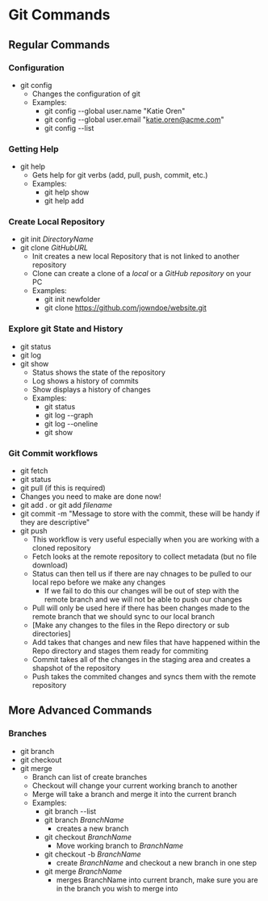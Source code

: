 # Git Commands

## Regular Commands

### Configuration

- git config 
  - Changes the configuration of git
  - Examples:
    - git config --global user.name "Katie Oren"
    - git config --global user.email "katie.oren@acme.com"
    - git config --list

### Getting Help

- git help
  - Gets help for git verbs (add, pull, push, commit, etc.)
  - Examples:
    - git help show
    - git help add

### Create Local Repository

- git init *DirectoryName*
- git clone *GitHubURL*
  - Init creates a new local Repository that is not linked to another repository
  - Clone can create a clone of a *local* or a *GitHub repository* on your PC
  - Examples:
    - git init newfolder
    - git clone https://github.com/jowndoe/website.git

### Explore git State and History
- git status
- git log
- git show
  - Status shows the state of the repository
  - Log shows a history of commits
  - Show displays a history of changes
  - Examples:
    - git status 
    - git log --graph 
    - git log --oneline
    - git show 

### Git Commit workflows
- git fetch
- git status
- git pull (if this is required)
- Changes you need to make are done now!
- git add .  or git add *filename*
- git commit -m "Message to store with the commit, these will be handy if they are descriptive"
- git push
  - This workflow is very useful especially when you are working with a cloned repository
  - Fetch looks at the remote repository to collect metadata (but no file download)
  - Status can then tell us if there are nay chnages to be pulled to our local repo before we make any changes
    - If we fail to do this our changes will be out of step with the remote branch and we will not be able to push our changes
  - Pull will only be used here if there has been changes made to the remote branch that we should sync to our local branch
  - \[Make any changes to the files in the Repo directory or sub directories]
  - Add takes that changes and new files that have happened within the Repo directory and stages them ready for commiting
  - Commit takes all of the changes in the staging area and creates a shapshot of the repository
  - Push takes the commited changes and syncs them with the remote repository

## More Advanced Commands

### Branches
- git branch
- git checkout
- git merge
  - Branch can list of create branches
  - Checkout will change your current working branch to another
  - Merge will take a branch and merge it into the current branch
  - Examples:
    - git branch --list
    - git branch *BranchName*
      - creates a new branch
    - git checkout *BranchName*
      - Move working branch to *BranchName*
    - git checkout -b *BranchName* 
      - create *BranchName* and checkout a new branch in one step
    - git merge *BranchName* 
      - merges BranchName into current branch, make sure you are in the branch you wish to merge into

